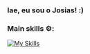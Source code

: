 ### Iae, eu sou o Josias! :)

### Main skills ⚙️:
[![My Skills](https://skillicons.dev/icons?i=typescript,js,html,css,angular,jquery,java,spring,maven,postman,postgresql,nodejs,git&theme=light)](https://skillicons.dev)
